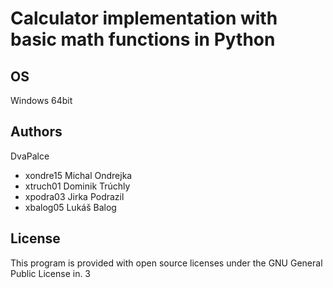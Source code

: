# Calculator implementation with basic math functions in Python
## OS

Windows 64bit

## Authors

DvaPalce
- xondre15 Michal Ondrejka 
- xtruch01 Dominik Trúchly 
- xpodra03 Jirka Podrazil 
- xbalog05 Lukáš Balog 

## License

This program is provided with open source licenses under the GNU General Public License in. 3
